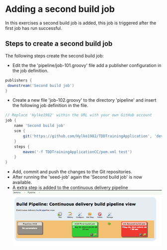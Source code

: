 # Adding a second build job

In this exercises a second build job is added, this job is triggered after the first job has run successful.

## Steps to create a second build job

The following steps create the second build job:

- Edit the the 'pipeline/job-101.groovy' file add a publisher configuration in the job definition.
```groovy
publishers {
 downstream('Second build job')
}
```
- Create a new file 'job-102.groovy' to the directory 'pipeline' and insert the following job definition in the file.
```groovy
// Replace 'Hylke1982' within the URL with your own GitHub account
job {
    name 'Second build job'
    scm {
        git('https://github.com/Hylke1982/TDDTrainingApplication', 'devops')
    }
    steps {
        maven('-f TDDTrainingApplicationCC/pom.xml test')
    }
}
```
- Add, commit and push the changes to the Git repositories.
- After running the 'seed-job' again the 'Second build job' is now available.
- A extra step is added to the continuous delivery pipeline
![Extra step in the pipeline added](images/pipeline-view-01.png)
